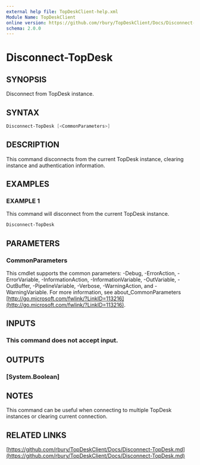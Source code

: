 ```yaml
---
external help file: TopDeskClient-help.xml
Module Name: TopDeskClient
online version: https://github.com/rbury/TopDeskClient/Docs/Disconnect-TopDesk.md
schema: 2.0.0
---
```


# Disconnect-TopDesk

## SYNOPSIS

Disconnect from TopDesk instance.

## SYNTAX

``` Powershell
Disconnect-TopDesk [<CommonParameters>]
```

## DESCRIPTION

This command disconnects from the current TopDesk instance, clearing instance and authentication information.

## EXAMPLES

### EXAMPLE 1

This command will disconnect from the current TopDesk instance.

``` Powershell
Disconnect-TopDesk
```

## PARAMETERS

### CommonParameters

This cmdlet supports the common parameters: -Debug, -ErrorAction, -ErrorVariable, -InformationAction, -InformationVariable, -OutVariable, -OutBuffer, -PipelineVariable, -Verbose, -WarningAction, and -WarningVariable. For more information, see about_CommonParameters [http://go.microsoft.com/fwlink/?LinkID=113216](http://go.microsoft.com/fwlink/?LinkID=113216).

## INPUTS

### This command does not accept input.

## OUTPUTS

### [System.Boolean]

## NOTES

This command can be useful when connecting to multiple TopDesk instances or clearing current connection.

## RELATED LINKS

[https://github.com/rbury/TopDeskClient/Docs/Disconnect-TopDesk.md](https://github.com/rbury/TopDeskClient/Docs/Disconnect-TopDesk.md)
